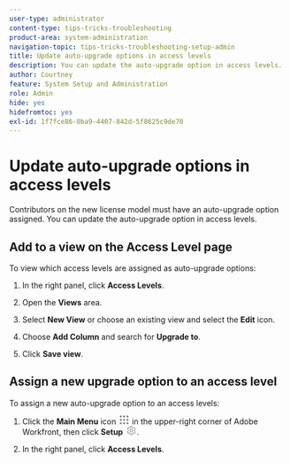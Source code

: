 ```yaml
---
user-type: administrator
content-type: tips-tricks-troubleshooting
product-area: system-administration
navigation-topic: tips-tricks-troubleshooting-setup-admin
title: Update auto-upgrade options in access levels
description: You can update the auto-upgrade option in access levels.
author: Courtney
feature: System Setup and Administration
role: Admin
hide: yes
hidefromtoc: yes
exl-id: 1f7fce86-0ba9-4407-842d-5f8625c9de70
---
```

# Update auto-upgrade options in access levels

Contributors on the new license model must have an auto-upgrade option assigned. You can update the auto-upgrade option in access levels. 

## Add to a view on the Access Level page

To view which access levels are assigned as auto-upgrade options: 
<!--
1. Click the **Main Menu** icon ![](assets/main-menu-icon.png) in the upper-right corner of Adobe Workfront, then click **Setup** ![](assets/gear-icon-settings.png.png). -->

1. In the right panel, click **Access Levels**.

1. Open the **Views** area. 

1. Select **New View** or choose an existing view and select the **Edit** icon.

1. Choose **Add Column** and search for **Upgrade to**.

1.  Click **Save view**.

## Assign a new upgrade option to an access level

To assign a new auto-upgrade option to an access levels: 

1. Click the **Main Menu** icon ![](assets/main-menu-icon.png) in the upper-right corner of Adobe Workfront, then click **Setup** ![](assets/gear-icon-settings.png).

1. In the right panel, click **Access Levels**.
